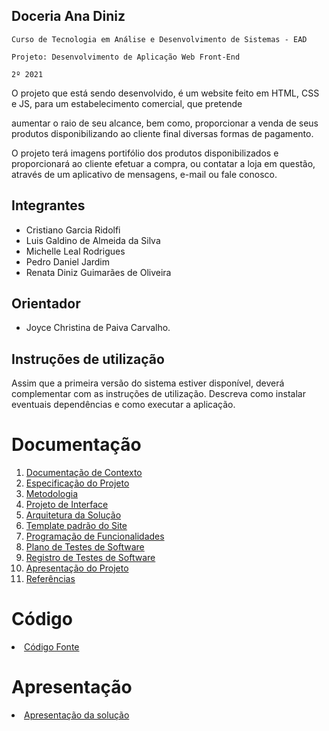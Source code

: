 ## Doceria Ana Diniz

`Curso de Tecnologia em Análise e Desenvolvimento de Sistemas - EAD`

`Projeto: Desenvolvimento de Aplicação Web Front-End`

`2º 2021`

O projeto que está sendo desenvolvido, é um website feito em HTML, CSS e JS, para um estabelecimento comercial, que pretende

aumentar o raio de seu alcance, bem como, proporcionar a venda de seus produtos disponibilizando ao cliente final diversas formas de pagamento.


O projeto terá imagens portifólio dos produtos disponibilizados e proporcionará ao cliente efetuar a compra, ou contatar a loja em questão,
através de um aplicativo de mensagens, e-mail ou fale conosco.

## Integrantes

- Cristiano Garcia Ridolfi
- Luis Galdino de Almeida da Silva
- Michelle Leal Rodrigues
- Pedro Daniel Jardim 
- Renata Diniz Guimarães de Oliveira

## Orientador

* Joyce Christina de Paiva Carvalho.

## Instruções de utilização

Assim que a primeira versão do sistema estiver disponível, deverá complementar com as instruções de utilização. Descreva como instalar eventuais dependências e como executar a aplicação.

# Documentação

<ol>
<li><a href="docs/01-Documentação de Contexto.md"> Documentação de Contexto</a></li>
<li><a href="docs/02-Especificação do Projeto.md"> Especificação do Projeto</a></li>
<li><a href="docs/03-Metodologia.md"> Metodologia</a></li>
<li><a href="docs/04-Projeto de Interface.md"> Projeto de Interface</a></li>
<li><a href="docs/05-Arquitetura da Solução.md"> Arquitetura da Solução</a></li>
<li><a href="docs/06-Template padrão do Site.md"> Template padrão do Site</a></li>
<li><a href="docs/07-Programação de Funcionalidades.md"> Programação de Funcionalidades</a></li>
<li><a href="docs/08-Plano de Testes de Software.md"> Plano de Testes de Software</a></li>
<li><a href="docs/09-Registro de Testes de Software.md"> Registro de Testes de Software</a></li>
<li><a href="docs/10-Apresentação do Projeto.md"> Apresentação do Projeto</a></li>
<li><a href="docs/11-Referências.md"> Referências</a></li>
</ol>

# Código

<li><a href="src/README.md"> Código Fonte</a></li>

# Apresentação

<li><a href="presentation/README.md"> Apresentação da solução</a></li>
